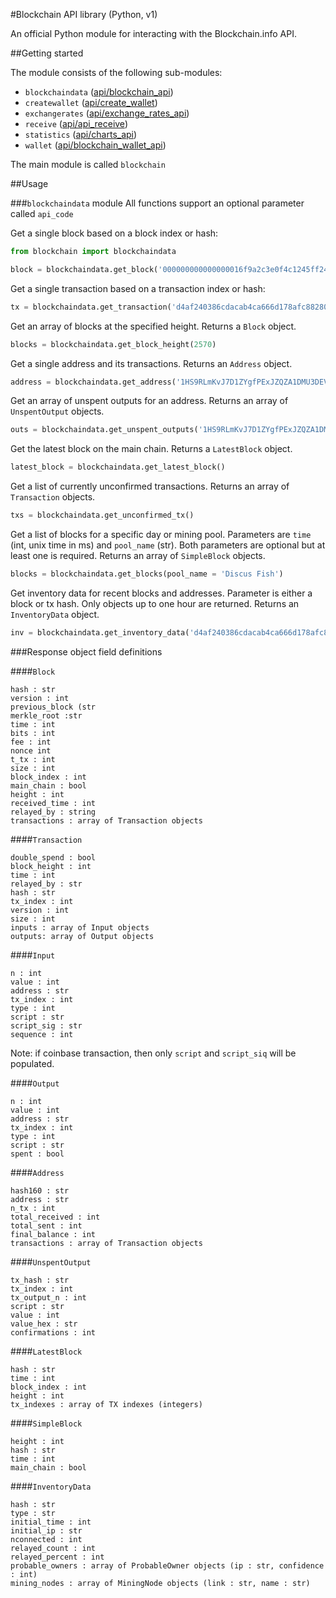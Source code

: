 #Blockchain API library (Python, v1)

An official Python module for interacting with the Blockchain.info API.

##Getting started

The module consists of the following sub-modules:

* `blockchaindata` ([api/blockchain_api][api1])
* `createwallet` ([api/create_wallet][api2])
* `exchangerates` ([api/exchange\_rates\_api][api3])
* `receive` ([api/api_receive][api4])
* `statistics` ([api/charts_api][api5])
* `wallet` ([api/blockchain\_wallet\_api][api6])

The main module is called `blockchain`

##Usage


###`blockchaindata` module
All functions support an optional parameter called `api_code`

Get a single block based on a block index or hash:
```python
from blockchain import blockchaindata

block = blockchaindata.get_block('000000000000000016f9a2c3e0f4c1245ff24856a79c34806969f5084f410680')
```

Get a single transaction based on a transaction index or hash:
```python
tx = blockchaindata.get_transaction('d4af240386cdacab4ca666d178afc88280b620ae308ae8d2585e9ab8fc664a94')
```

Get an array of blocks at the specified height. Returns a `Block` object.
```python
blocks = blockchaindata.get_block_height(2570)
```

Get a single address and its transactions. Returns an `Address` object.
```python
address = blockchaindata.get_address('1HS9RLmKvJ7D1ZYgfPExJZQZA1DMU3DEVd')
```

Get an array of unspent outputs for an address. Returns an array of `UnspentOutput` objects.
```python
outs = blockchaindata.get_unspent_outputs('1HS9RLmKvJ7D1ZYgfPExJZQZA1DMU3DEVd')
```

Get the latest block on the main chain. Returns a `LatestBlock` object.
```python
latest_block = blockchaindata.get_latest_block()
```

Get a list of currently unconfirmed transactions. Returns an array of `Transaction` objects.
```python
txs = blockchaindata.get_unconfirmed_tx()
```

Get a list of blocks for a specific day or mining pool. Parameters are `time` (int, unix time in ms) and `pool_name` (str). Both parameters are optional but at least one is required. Returns an array of `SimpleBlock` objects.
```python
blocks = blockchaindata.get_blocks(pool_name = 'Discus Fish')
```

Get inventory data for recent blocks and addresses. Parameter is either a block or tx hash. Only objects up to one hour are returned. Returns an `InventoryData` object.

```python
inv = blockchaindata.get_inventory_data('d4af240386cdacab4ca666d178afc88280b620ae308ae8d2585e9ab8fc664a94')
```

###Response object field definitions

####`Block`

```
hash : str
version : int
previous_block (str
merkle_root :str
time : int
bits : int
fee : int
nonce int
t_tx : int
size : int
block_index : int
main_chain : bool
height : int
received_time : int
relayed_by : string
transactions : array of Transaction objects
```

####`Transaction`

```
double_spend : bool
block_height : int
time : int
relayed_by : str
hash : str
tx_index : int
version : int
size : int
inputs : array of Input objects
outputs: array of Output objects
```

####`Input`

```
n : int
value : int
address : str
tx_index : int
type : int
script : str
script_sig : str
sequence : int
```

Note: if coinbase transaction, then only `script` and `script_siq` will be populated.

####`Output`

```
n : int
value : int
address : str
tx_index : int
type : int
script : str
spent : bool
```

####`Address`

```
hash160 : str
address : str
n_tx : int
total_received : int
total_sent : int
final_balance : int
transactions : array of Transaction objects

```

####`UnspentOutput`

```
tx_hash : str
tx_index : int
tx_output_n : int
script : str
value : int
value_hex : str
confirmations : int
```

####`LatestBlock`

```
hash : str
time : int
block_index : int
height : int
tx_indexes : array of TX indexes (integers)
```

####`SimpleBlock`

```
height : int
hash : str
time : int
main_chain : bool
```

####`InventoryData`

```
hash : str
type : str
initial_time : int
initial_ip : str
nconnected : int
relayed_count : int
relayed_percent : int
probable_owners : array of ProbableOwner objects (ip : str, confidence : int)
mining_nodes : array of MiningNode objects (link : str, name : str)
```


[api1]: https://blockchain.info/api/blockchain_api
[api2]: https://blockchain.info/api/create_wallet
[api3]: https://blockchain.info/api/exchange_rates_api
[api4]: https://blockchain.info/api/api_receive
[api5]: https://blockchain.info/api/charts_api
[api6]: https://blockchain.info/api/blockchain_wallet_api